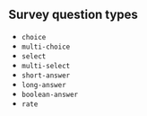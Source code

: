## Survey question types

- `choice`
- `multi-choice`
- `select`
- `multi-select`
- `short-answer`
- `long-answer`
- `boolean-answer`
- `rate`
